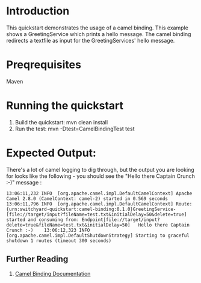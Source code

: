 Introduction
============
This quickstart demonstrates the usage of a camel binding.   This example shows a GreetingService which prints a hello message.  The camel binding   redirects a textfile as input for the GreetingServices' hello message.  

Preqrequisites 
==============
Maven

Running the quickstart
======================

1. Build the quickstart:
    mvn clean install
2. Run the test:
    mvn -Dtest=CamelBindingTest test

Expected Output:
================
There's a lot of camel logging to dig through, but the output you are looking
for looks like the following - you should see the "Hello there Captain Crunch :-)" message :

`13:06:11,232 INFO  [org.apache.camel.impl.DefaultCamelContext] Apache Camel 2.8.0 (CamelContext: camel-2) started in 0.569 seconds  
13:06:11,796 INFO  [org.apache.camel.impl.DefaultCamelContext] Route: {urn:switchyard-quickstart:camel-binding:0.1.0}GreetingService-[file://target/input?fileName=test.txt&initialDelay=50&delete=true] started and consuming from: Endpoint[file://target/input?delete=true&fileName=test.txt&initialDelay=50]  
Hello there Captain Crunch :-)   
13:06:12,323 INFO  [org.apache.camel.impl.DefaultShutdownStrategy] Starting to graceful shutdown 1 routes (timeout 300 seconds)`

## Further Reading

1. [Camel Binding Documentation](https://docs.jboss.org/author/display/SWITCHYARD/Camel+Bindings)


